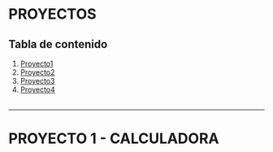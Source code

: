 # PROYECTOS
## Tabla de contenido
1. [Proyecto1](#proyecto-1---calculadora)
2. [Proyecto2](#)
3. [Proyecto3](#)
3. [Proyecto4](#)
<br></br>
---
# PROYECTO 1 - CALCULADORA
